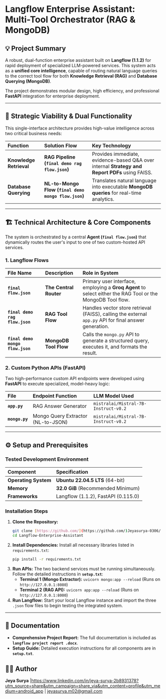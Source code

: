 # Langflow Enterprise Assistant: Multi-Tool Orchestrator (RAG & MongoDB)

## 💡 Project Summary

A robust, dual-function enterprise assistant built on **Langflow (1.1.2)** for rapid deployment of specialized LLM-powered services. This system acts as a **unified core intelligence**, capable of routing natural language queries to the correct tool flow for both **Knowledge Retrieval (RAG)** and **Database Querying (MongoDB)**.

The project demonstrates modular design, high efficiency, and professional **FastAPI** integration for enterprise deployment.

---

## 🎯 Strategic Viability & Dual Functionality

This single-interface architecture provides high-value intelligence across two critical business needs:

| Function | Solution Flow | Key Technology |
| :--- | :--- | :--- |
| **Knowledge Retrieval** | **RAG Pipeline (`final demo rag flow.json`)** | Provides immediate, evidence-based Q&A over internal **Strategy and Report PDFs** using FAISS. |
| **Database Querying** | **NL-to-Mongo Flow (`final demo mongo flow.json`)** | Translates natural language into executable **MongoDB queries** for real-time analytics. |

---

## 🏗️ Technical Architecture & Core Components

The system is orchestrated by a central **Agent (`final flow.json`)** that dynamically routes the user's input to one of two custom-hosted API services.

### 1. Langflow Flows

| File Name | Description | Role in System |
| :--- | :--- | :--- |
| **`final flow.json`** | **The Central Router** | Primary user interface, employing a **Groq Agent** to select either the RAG Tool or the MongoDB Tool flow. |
| **`final demo rag flow.json`** | **RAG Tool Flow** | Handles vector store retrieval (FAISS), calling the external `app.py` API for final answer generation. |
| **`final demo mongo flow.json`** | **MongoDB Tool Flow** | Calls the `mongo.py` API to generate a structured query, executes it, and formats the result. |

### 2. Custom Python APIs (FastAPI)

Two high-performance custom API endpoints were developed using **FastAPI** to execute specialized, model-heavy logic:

| File | Endpoint Function | LLM Model Used |
| :--- | :--- | :--- |
| **`app.py`** | RAG Answer Generator | `mistralai/Mistral-7B-Instruct-v0.2` |
| **`mongo.py`** | Mongo Query Extractor (NL-to-JSON) | `mistralai/Mistral-7B-Instruct-v0.2` |

---

## ⚙️ Setup and Prerequisites

### Tested Development Environment

| Component | Specification |
| :--- | :--- |
| **Operating System** | **Ubuntu 22.04.5 LTS** (64-bit) |
| **Memory** | **32.0 GiB** (Recommended Minimum) |
| **Frameworks** | Langflow (1.1.2), FastAPI (0.115.0) |

### Installation Steps

1.  **Clone the Repository:**
    ```bash
    git clone [https://github.com/](https://github.com/)Jeyasurya-0306/Langflow-Enterprise-Assistant.git
    cd Langflow-Enterprise-Assistant
    ```
2.  **Install Dependencies:** Install all necessary libraries listed in `requirements.txt`:
    ```bash
    pip install -r requirements.txt
    ```
3.  **Run APIs:** The two backend services must be running simultaneously. Follow the detailed instructions in **`setup.txt`**:
    * **Terminal 1 (Mongo Extractor):** `uvicorn mongo:app --reload` (Runs on `http://127.0.0.1:8080`)
    * **Terminal 2 (RAG API):** `uvicorn app:app --reload` (Runs on `http://127.0.0.1:8000`)
4.  **Run Langflow:** Start your local Langflow instance and import the three `.json` flow files to begin testing the integrated system.

---

## 📄 Documentation

* **Comprehensive Project Report:** The full documentation is included as **`langflow project report .docx`**.
* **Setup Guide:** Detailed execution instructions for all components are in **`setup.txt`**.

## 🧑‍💻 Author

**Jeya Surya** |https://www.linkedin.com/in/jeya-surya-2b8931378?utm_source=share&utm_campaign=share_via&utm_content=profile&utm_medium=android_app | jeyasurya.m02@gmail.com
